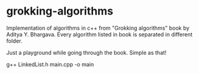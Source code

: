 # grokking-algorithms

Implementation of algorithms in c++ from "Grokking algorithms" book by Aditya Y. Bhargava.
Every algorithm listed in book is separated in different folder.

Just a playground while going through the book. Simple as that!


g++ LinkedList.h main.cpp -o main